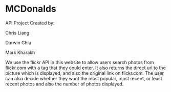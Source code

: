 # MCDonalds
API Project
Created by:

<p> Chris Liang </p>
<p> Darwin Chiu </p>
<p> Mark Kharakh </p>

We use the flickr API in this website to allow users search photos from flickr.com with a tag that they could enter. It also returns the direct url to the picture which is displayed, and also the original link on flickr.com. The user can also decide whether they want the most popular, most recent, or least recent photos and also the number of photos displayed.
